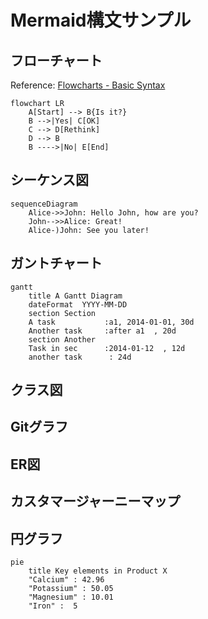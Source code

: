 # Mermaid構文サンプル

## フローチャート
Reference: [Flowcharts - Basic Syntax](https://mermaid-js.github.io/mermaid/#/flowchart)
```mermaid
flowchart LR
    A[Start] --> B{Is it?}
    B -->|Yes| C[OK]
    C --> D[Rethink]
    D --> B
    B ---->|No| E[End]
```
## シーケンス図

```mermaid
sequenceDiagram
    Alice->>John: Hello John, how are you?
    John-->>Alice: Great!
    Alice-)John: See you later!

```


## ガントチャート

```mermaid
gantt
    title A Gantt Diagram
    dateFormat  YYYY-MM-DD
    section Section
    A task           :a1, 2014-01-01, 30d
    Another task     :after a1  , 20d
    section Another
    Task in sec      :2014-01-12  , 12d
    another task      : 24d
```

## クラス図

## Gitグラフ

## ER図

## カスタマージャーニーマップ

## 円グラフ

```mermaid
pie
    title Key elements in Product X
    "Calcium" : 42.96
    "Potassium" : 50.05
    "Magnesium" : 10.01
    "Iron" :  5
```
